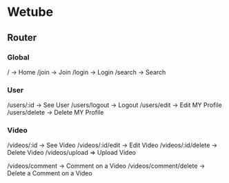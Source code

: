 # Wetube

## Router

### Global

/ -> Home
/join -> Join
/login -> Login
/search -> Search

### User

/users/:id -> See User
/users/logout -> Logout
/users/edit -> Edit MY Profile
/users/delete -> Delete MY Profile

### Video

/videos/:id -> See Video
/videos/:id/edit -> Edit Video
/videos/:id/delete -> Delete Video
/videos/upload => Upload Video

/videos/comment -> Comment on a Video
/videos/comment/delete -> Delete a Comment on a Video
